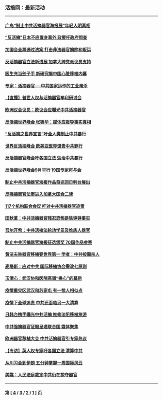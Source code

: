 ### 活摘网：最新活动
---
#### [广岛“制止中共活摘器官海报展”年轻人明真相](../../pages/nf5883/n14053657.md?09170430) 
#### [“反活摘”日本不应置身事外 政要吁政府彻查](../../pages/nf5883/n13971188.md?09170430) 
#### [加国会全票通过法案 打击非法器官摘除和贩运](../../pages/nf5883/n13884924.md?09170430) 
#### [反活摘器官立法新进展 加拿大跨党派议员支持](../../pages/nf5883/n13876061.md?09170430) 
#### [医生充当刽子手 新研究揭中国心脏移植内幕](../../pages/nf5883/n13772291.md?09170430) 
#### [专家：活摘器官──中共国家运作的工业屠杀](../../pages/nf5883/n13761178.md?09170430) 
#### [【直播】普世人权与活摘器官牟利研讨会](../../pages/nf5883/n13425146.md?09170430) 
#### [欧洲议会议员：欧议会应曝光中共活摘器官](../../pages/nf5883/n13336571.md?09170430) 
#### [反活摘世界峰会 张锦华：媒体应报导事实真相](../../pages/nf5883/n13278502.md?09170430) 
#### [“反活摘之世界宣言”吁全人类制止中共暴行](../../pages/nf5883/n13259730.md?09170430) 
#### [世界反活摘峰会 欧美亚医界谴责中共罪行](../../pages/nf5883/n13253550.md?09170430) 
#### [反活摘器官峰会吁各国立法 惩治中共暴行](../../pages/nf5883/n13245052.md?09170430) 
#### [反活摘世界峰会9月举行 19国专家将与会](../../pages/nf5883/n13201492.md?09170430) 
#### [制止中共活摘器官海报作品将巡回日韩台展出](../../pages/nf5883/n13177791.md?09170430) 
#### [反强摘器官法案进入加拿大国会二读](../../pages/nf5883/n13033450.md?09170430) 
#### [117个机构联合会议 吁对中共活摘器官追责](../../pages/nf5883/n12775087.md?09170430) 
#### [田秋堇：中共活摘器官残忍恐怖是铁铮铮事实](../../pages/nf5883/n12702148.md?09170430) 
#### [吾尔开希：中共活摘法轮功学员及维族人器官](../../pages/nf5883/n12693197.md?09170430) 
#### [制止中共活摘器官海报征选颁奖 70国作品参赛](../../pages/nf5883/n12692050.md?09170430) 
#### [黄洁夫称器官移植要世界第一 学者：中共按需杀人](../../pages/nf5883/n12572329.md?09170430) 
#### [麦塔斯：应对中共 国际移植协会需改七原则](../../pages/nf5883/n12514711.md?09170430) 
#### [玉清心：武汉协和医院高调“换心”的幕后](../../pages/nf5883/n12298730.md?09170430) 
#### [疫情重灾区武汉和苏家屯 有一惊人相似点](../../pages/nf5883/n12150824.md?09170430) 
#### [疫情下全球追责 中共还面临另一大清算](../../pages/nf5883/n12070397.md?09170430) 
#### [日韩台携手曝光中共活摘 推修法阻移植旅游](../../pages/nf5883/n11712046.md?09170430) 
#### [中共强摘器官证据呈递联合国 媒体聚焦](../../pages/nf5883/n11546426.md?09170430) 
#### [欧洲器官移植大会 中共活摘器官引专家热议](../../pages/nf5883/n11539095.md?09170430) 
#### [【专访】英人权专家吁各国立法 清算中共](../../pages/nf5883/n11367315.md?09170430) 
#### [从川习会到伊朗 五分钟掌握一周国际风云](../../pages/nf5883/n11338520.md?09170430) 
#### [美媒：人民法庭裁定中共仍在掠夺器官](../../pages/nf5883/n11334897.md?09170430) 

---
#### 第 [ [4](./4.md?09170430) / [3](./3.md?09170430) / [2](./2.md?09170430) / [1](./1.md?09170430) ] 页
